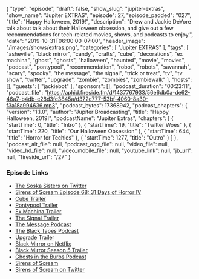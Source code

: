 {
  "type": "episode",
  "draft": false,
  "show_slug": "jupiter-extras",
  "show_name": "Jupiter EXTRAS",
  "episode": 27,
  "episode_padded": "027",
  "title": "Happy Halloween, 2019!",
  "description": "Drew and Jackie DeVore talk about talk about their Halloween obsession, and give out a few recommendations for tech-related movies, shows, and podcasts to enjoy.",
  "date": "2019-10-31T06:00:00-07:00",
  "header_image": "/images/shows/extras.png",
  "categories": [
    "Jupiter EXTRAS"
  ],
  "tags": [
    "asheville",
    "black mirror",
    "candy",
    "crafts",
    "cube",
    "decorations",
    "ex machina",
    "ghost",
    "ghosts",
    "halloween",
    "haunted",
    "movie",
    "movies",
    "podcast",
    "pontypool",
    "recommendation",
    "robot",
    "robots",
    "savannah",
    "scary",
    "spooky",
    "the message",
    "the signal",
    "trick or treat",
    "tv",
    "tv show",
    "twitter",
    "upgrade",
    "zombie",
    "zombies",
    "zombiewalk"
  ],
  "hosts": [],
  "guests": [
    "jackiebot"
  ],
  "sponsors": [],
  "podcast_duration": "00:23:11",
  "podcast_file": "https://aphid.fireside.fm/d/1437767933/56e6db0a-de62-46a7-b4db-e28d3fc3845a/d372c777-53bf-4060-8a30-f3a18a994636.mp3",
  "podcast_bytes": 17368942,
  "podcast_chapters": {
    "version": "1.1.0",
    "author": "Jupiter Broadcasting",
    "title": "Happy Halloween, 2019!",
    "podcastName": "Jupiter Extras",
    "chapters": [
      {
        "startTime": 0,
        "title": "Intro"
      },
      {
        "startTime": 19,
        "title": "Twitter Woes"
      },
      {
        "startTime": 220,
        "title": "Our Halloween Obsession"
      },
      {
        "startTime": 644,
        "title": "Horror for Techies"
      },
      {
        "startTime": 1277,
        "title": "Outro"
      }
    ]
  },
  "podcast_alt_file": null,
  "podcast_ogg_file": null,
  "video_file": null,
  "video_hd_file": null,
  "video_mobile_file": null,
  "youtube_link": null,
  "jb_url": null,
  "fireside_url": "/27"
}


### Episode Links

  * [The Soska Sisters on Twitter](https://twitter.com/twisted_twins?ref_src=twsrc%5Egoogle%7Ctwcamp%5Eserp%7Ctwgr%5Eauthor "The Soska Sisters on Twitter")
  * [Sirens of Scream Episode 68: 31 Days of Horror IV](https://sirensofscream.simplecast.fm/31daysofhorror4 "Sirens of Scream Episode 68: 31 Days of Horror IV")
  * [Cube Trailer](https://www.youtube.com/watch?v=YAWSkYqqkMA "Cube Trailer")
  * [Pontypool Trailer](https://www.youtube.com/watch?v=GPtuSaK9h_k "Pontypool Trailer")
  * [Ex Machina Trailer](https://www.youtube.com/watch?v=bggUmgeMCdc "Ex Machina Trailer")
  * [The Signal Trailer](https://www.youtube.com/watch?v=KCuIPr04z-k "The Signal Trailer")
  * [The Message Podcast](https://tunein.com/podcasts/Science-Podcasts/The-Message-p811510/ "The Message Podcast")
  * [The Black Tapes Podcast](http://theblacktapespodcast.com/ "The Black Tapes Podcast")
  * [Upgrade Trailer](https://www.youtube.com/watch?v=gEnRNIvEKu8 "Upgrade Trailer")
  * [Black Mirror on Netflix](https://www.netflix.com/title/70264888 "Black Mirror on Netflix")
  * [Black Mirror Season 5 Trailer](https://www.youtube.com/watch?v=2bVik34nWws "Black Mirror Season 5 Trailer")
  * [Ghosts in the Burbs Podcast](https://www.ghostsintheburbs.com/ "Ghosts in the Burbs Podcast")
  * [Sirens of Scream](https://sirensofscream.com "Sirens of Scream")
  * [Sirens of Scream on Twitter](https://twitter.com/SirensPodcast "Sirens of Scream on Twitter")


